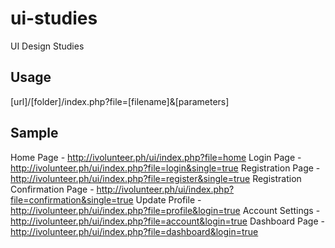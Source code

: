 ui-studies
==========

UI Design Studies

## Usage
[url]/[folder]/index.php?file=[filename]&[parameters]

## Sample
Home Page - http://ivolunteer.ph/ui/index.php?file=home
Login Page - http://ivolunteer.ph/ui/index.php?file=login&single=true
Registration Page - http://ivolunteer.ph/ui/index.php?file=register&single=true
Registration Confirmation Page - http://ivolunteer.ph/ui/index.php?file=confirmation&single=true
Update Profile - http://ivolunteer.ph/ui/index.php?file=profile&login=true
Account Settings - http://ivolunteer.ph/ui/index.php?file=account&login=true
Dashboard Page - http://ivolunteer.ph/ui/index.php?file=dashboard&login=true
